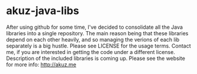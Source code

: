 akuz-java-libs
==============

After using github for some time, I've decided to consolidate
all the Java libraries into a single repository. The main reason
being that these libraries depend on each other heavily, and so
managing the verions of each lib separately is a big hustle.
Please see LICENSE for the usage terms. Contact me, if you 
are interested in getting the code under a different license.
Description of the included libraries is coming up.
Please see the website for more info: <http://akuz.me>
